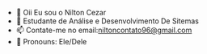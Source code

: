 - 👋 Oii Eu sou o Nilton Cezar
- 🌱 Estudante de Análise e Desenvolvimento De Sitemas
- 📫  Contate-me no email:niltoncontato96@gmail.com
- 🖤 Pronouns: Ele/Dele
<!---
Niltoncezaar/Niltoncezaar is a ✨ special ✨ repository because its `README.md` (this file) appears on your GitHub profile.
You can click the Preview link to take a look at your changes.
--->
